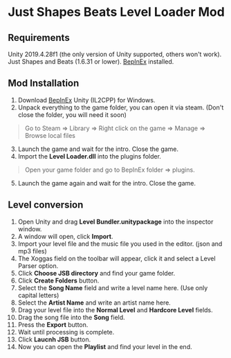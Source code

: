 # Just Shapes Beats Level Loader Mod

## Requirements

Unity 2019.4.28f1 (the only version of Unity supported, others won't work).
Just Shapes and Beats (1.6.31 or lower).
[BepInEx](https://builds.bepinex.dev/projects/bepinex_be) installed.

## Mod Installation 

1. Download [BepInEx](https://builds.bepinex.dev/projects/bepinex_be) Unity (IL2CPP) for Windows.
2. Unpack everything to the game folder, you can open it via steam. (Don't close the folder, you will need it soon)
> Go to Steam => Library => Right click on the game => Manage => Browse local files
3. Launch the game and wait for the intro. Close the game.
4. Import the **Level Loader.dll** into the plugins folder.
> Open your game folder and go to BepInEx folder => plugins.
5. Launch the game again and wait for the intro. Close the game.

## Level conversion
1. Open Unity and drag **Level Bundler.unitypackage** into the inspector window.
2. A window will open, click **Import**.
3. Import your level file and the music file you used in the editor. (json and mp3 files)
4. The Xoggas field on the toolbar will appear, click it and select a Level Parser option.
5. Click **Choose JSB directory** and find your game folder.
6. Click **Create Folders** button.
7. Select the **Song Name** field and write a level name here. (Use only capital letters)
8. Select the **Artist Name** and write an artist name here.
9. Drag your level file into the **Normal Level** and **Hardcore Level** fields.
10. Drag the song file into the **Song** field.
11. Press the **Export** button.
12. Wait until processing is complete.
13. Click **Laucnh JSB** button.
14. Now you can open the **Playlist** and find your level in the end.
